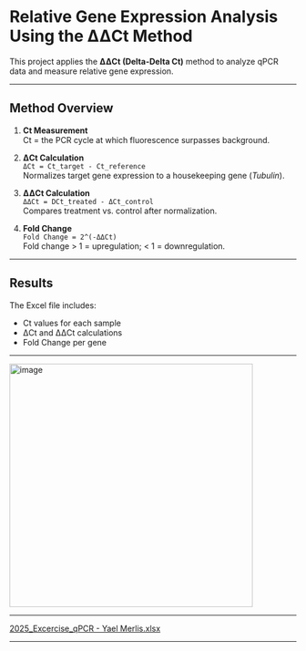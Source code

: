 #  Relative Gene Expression Analysis Using the ΔΔCt Method

This project applies the **ΔΔCt (Delta-Delta Ct)** method to analyze qPCR data and measure relative gene expression.

---

##  Method Overview

1. **Ct Measurement**  
   Ct = the PCR cycle at which fluorescence surpasses background.

2. **ΔCt Calculation**  
   `ΔCt = Ct_target - Ct_reference`  
   Normalizes target gene expression to a housekeeping gene (*Tubulin*).

3. **ΔΔCt Calculation**  
   `ΔΔCt = DCt_treated - ΔCt_control`  
   Compares treatment vs. control after normalization.

4. **Fold Change**  
   `Fold Change = 2^(-ΔΔCt)`  
   Fold change > 1 = upregulation; < 1 = downregulation.

---

## Results

The Excel file includes:
- Ct values for each sample
- ΔCt and ΔΔCt calculations
- Fold Change per gene
  
---

<img width="427" alt="image" src="https://github.com/user-attachments/assets/84aae1f2-12e7-4163-a886-a04d33594d76" />

---
[2025_Excercise_qPCR - Yael Merlis.xlsx](https://github.com/user-attachments/files/21023756/2025_Excercise_qPCR.-.Yael.Merlis.xlsx)

---

#



